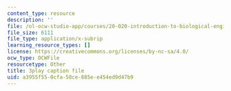 ```yaml
---
content_type: resource
description: ''
file: /ol-ocw-studio-app/courses/20-020-introduction-to-biological-engineering-design-spring-2009/a3955f550cfa58ce885ee454ed9d47b9_gTtZrPy_SzQ.vtt
file_size: 6111
file_type: application/x-subrip
learning_resource_types: []
license: https://creativecommons.org/licenses/by-nc-sa/4.0/
ocw_type: OCWFile
resourcetype: Other
title: 3play caption file
uid: a3955f55-0cfa-58ce-885e-e454ed9d47b9
---
```

